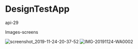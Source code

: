 # DesignTestApp
api-29

Images-screens


![screenshot_2019-11-24-20-37-52](https://user-images.githubusercontent.com/25586486/69497862-83e17500-0f07-11ea-93c9-dbf5eefc6827.png)
![IMG-20191124-WA0002](https://user-images.githubusercontent.com/25586486/69497931-1a159b00-0f08-11ea-8983-0980c7059aa5.jpg)

